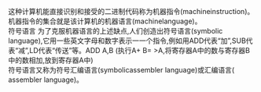 这种计算机能直接识别和接受的二进制代码称为机器指令(machineinstruction)。机器指令的集合就是该计算机的机器语言(machinelanguage)。   
符号语言 为了克服机器语言的上述缺点,人们创造出符号语言(symbolic language),它用一些英文字母和数字表示一一个指令,例如用ADD代表“加”,SUB代表“减”,LD代表“传送”等。ADD A,B (执行A+ B= >A,将寄存器A中的数与寄存器B中的数相加,放到寄存器A中)   
符号语言又称为符号汇编语言(symbolicassembler language)或汇编语言( assembler language)。   
